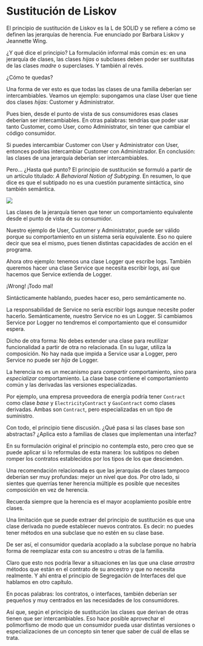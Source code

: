 # Sustitución de Liskov

El principio de sustitución de Liskov es la L de SOLID y se refiere a cómo se definen las jerarquías de herencia. Fue enunciado por Barbara Liskov y Jeannette Wing.

¿Y qué dice el principio? La formulación informal más común es: en una jerarquía de clases, las clases _hijas_ o subclases deben poder ser sustitutas de las clases _madre_ o superclases. Y también al revés.

¿Cómo te quedas?

Una forma de ver esto es que todas las clases de una familia deberían ser intercambiables. Veamos un ejemplo: supongamos una clase User que tiene dos clases _hijas_: Customer y Administrator.

Pues bien, desde el punto de vista de sus consumidores esas clases deberían ser intercambiables. En otras palabras: tendrías que poder usar tanto Customer, como User, como Administrator, sin tener que cambiar el código consumidor.

Si puedes intercambiar Customer con User y Administrator con User, entonces podrías intercambiar Customer con Administrador. En conclusión: las clases de una jerarquía deberían ser intercambiables.

Pero… ¿Hasta qué punto? El principio de sustitución se formuló a partir de un artículo titulado: _A Behavioral Notion of Subtyping_. En resumen, lo que dice es que el subtipado no es una cuestión puramente sintáctica, sino también semántica.

![](images/behavioral-notion-of-subtyping.png)

Las clases de la jerarquía tienen que tener un comportamiento equivalente desde el punto de vista de su consumidor.

Nuestro ejemplo de User, Customer y Administrator, puede ser válido porque su comportamiento en un sistema sería equivalente. Eso no quiere decir que sea el mismo, pues tienen distintas capacidades de acción en el programa.

Ahora otro ejemplo: tenemos una clase Logger que escribe logs. También queremos hacer una clase Service que necesita escribir logs, así que hacemos que Service extienda de Logger.

¡Wrong! ¡Todo mal!

Sintácticamente hablando, puedes hacer eso, pero semánticamente no.

La responsabilidad de Service no sería escribir logs aunque necesite poder hacerlo. Semánticamente, nuestro Service no es un Logger. Si cambiamos Service por Logger no tendremos el comportamiento que el consumidor espera.

Dicho de otra forma: No debes extender una clase para reutilizar funcionalidad a partir de otra no relacionada. En su lugar, utiliza la composición. No hay nada que impida a Service usar a Logger, pero Service no puede ser _hija_ de Logger.

La herencia no es un mecanismo para _compartir_ comportamiento, sino para _especializar_ comportamiento. La clase base contiene el comportamiento común y las derivadas las versiones especializadas.

Por ejemplo, una empresa proveedora de energía podría tener `Contract` como clase _base_ y `ElectricityContract` y `GasContract` como clases derivadas. Ambas son `Contract`, pero especializadas en un tipo de suministro.

Con todo, el principio tiene discusión. ¿Qué pasa si las clases base son abstractas? ¿Aplica esto a familias de clases que implementan una interfaz?

En su formulación original el principio no contempla esto, pero creo que se puede aplicar si lo reformulas de esta manera: los subtipos no deben romper los contratos establecidos por los tipos de los que descienden.

Una recomendación relacionada es que las jerarquías de clases tampoco deberían ser muy profundas: mejor un nivel que dos. Por otro lado, si sientes que querrías tener herencia múltiple es posible que necesites composición en vez de herencia.

Recuerda siempre que la herencia es el mayor acoplamiento posible entre clases.

Una limitación que se puede extraer del principio de sustitución es que una clase derivada no puede establecer nuevos contratos. Es decir: no puedes tener métodos en una subclase que no estén en su clase base.

De ser así, el consumidor quedaría acoplado a la subclase porque no habría forma de reemplazar esta con su ancestro u otras de la familia.

Claro que esto nos podría llevar a situaciones en las que una clase _arrastra_ métodos que están en el contrato de su ancestro y que no necesita realmente. Y ahí entra el principio de Segregación de Interfaces del que hablamos en otro capítulo.

En pocas palabras: los contratos, o interfaces, también deberían ser pequeños y muy centrados en las necesidades de los consumidores.

Así que, según el principio de sustitución las clases que derivan de otras tienen que ser intercambiables. Eso hace posible aprovechar el polimorfismo de modo que un consumidor pueda usar distintas versiones o especializaciones de un concepto sin tener que saber de cuál de ellas se trata.